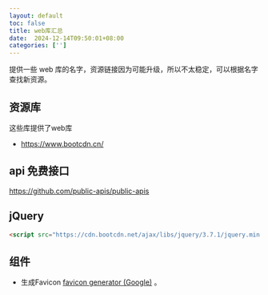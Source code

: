 ```yaml
---
layout: default
toc: false
title: web库汇总
date:  2024-12-14T09:50:01+08:00
categories: ['']
---
```


提供一些 web 库的名字，资源链接因为可能升级，所以不太稳定，可以根据名字查找新资源。

<!--more-->

## 资源库

这些库提供了web库
- https://www.bootcdn.cn/

## api 免费接口

https://github.com/public-apis/public-apis

## jQuery

``` html
<script src="https://cdn.bootcdn.net/ajax/libs/jquery/3.7.1/jquery.min.js"></script>
```

## 组件

- 生成Favicon [favicon generator (Google)](https://www.google.com/search?q=favicon+generator) 。
